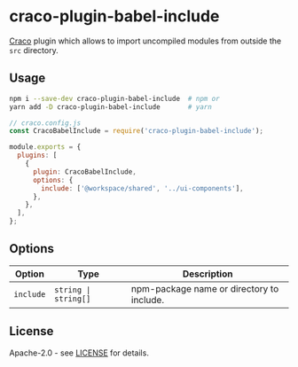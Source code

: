 # craco-plugin-babel-include

[Craco](https://github.com/gsoft-inc/craco) plugin which allows to import uncompiled modules from outside the `src` directory.

## Usage

```sh
npm i --save-dev craco-plugin-babel-include  # npm or
yarn add -D craco-plugin-babel-include       # yarn
```

```js
// craco.config.js
const CracoBabelInclude = require('craco-plugin-babel-include');

module.exports = {
  plugins: [
    {
      plugin: CracoBabelInclude,
      options: {
        include: ['@workspace/shared', '../ui-components'],
      },
    },
  ],
};
```

## Options

| Option    | Type                 | Description                               |
| --------- | -------------------- | ----------------------------------------- |
| `include` | `string \| string[]` | npm-package name or directory to include. |

## License

Apache-2.0 - see [LICENSE](./LICENSE) for details.
